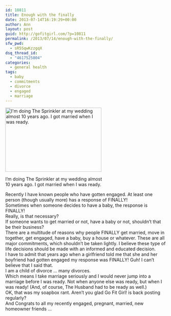 ```yaml
---
id: 10811
title: Enough with the finally
date: 2013-07-14T16:19:29+00:00
author: Ann
layout: post
guid: http://gofitgirl.com/?p=10811
permalink: /2013/07/14/enough-with-the-finally/
sfw_pwd:
  - sR5SqwKzzgqX
dsq_thread_id:
  - "4617525804"
categories:
  - general health
tags:
  - baby
  - commitments
  - divorce
  - engaged
  - marriage
---
```

<div id="attachment_10843" style="width: 310px" class="wp-caption alignleft">
  <a href="http://gofitgirl.com/?attachment_id=10843" rel="attachment wp-att-10843"><img class="size-medium wp-image-10843" alt="I'm doing The Sprinkler at my wedding almost 10 years ago. I got married when I was ready." src="http://gofitgirl.com/wp-content/uploads/2013/07/wedding-300x200.jpg" width="300" height="200" /></a>
  
  <p class="wp-caption-text">
    I&#8217;m doing The Sprinkler at my wedding almost 10 years ago. I got married when I was ready.
  </p>
</div>

  
Recently I have known people who have gotten engaged. At least one person (though usually more) has a response of FINALLY!  
Sometimes when someone decides to have a baby, the response is FINALLY!  
Really, is that necessary?  
If someone wants to get married or not, have a baby or not, shouldn&#8217;t that be their business?  
There are a multitude of reasons why people FINALLY get married, move in together, get engaged, have a baby, buy a house or whatever. These are all major commitments, which shouldn&#8217;t be taken lightly. I believe these type of life decisions should be made with an informed and educated decision.  
I have to admit that years ago when a girlfriend told me that she and her boyfriend had gotten engaged my response was FINALLY! Guh! I can&#8217;t believe that I said that.  
I am a child of divorce &#8230; many divorces.  
Which means I take marriage seriously and I would never jump into a marriage before I was ready. Not when anyone else was ready, but when I was ready! (And, of course, The Husband had to be ready as well.)  
OK, that was my soapbox rant. Aren&#8217;t you glad Go Fit Girl! is back posting regularly?  
And Congrats to all my recently engaged, pregnant, married, new homeowner friends &#8230;